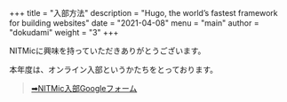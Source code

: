 +++
title = "入部方法"
description = "Hugo, the world’s fastest framework for building websites"
date = "2021-04-08"
menu = "main"
author = "dokudami"
weight = "3"
+++


NITMicに興味を持っていただきありがとうございます。

本年度は、オンライン入部というかたちをとっております。


>[➡NITMic入部Googleフォーム](https://forms.gle/hsbwtw6XqE9chdSK6)  
